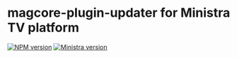 # magcore-plugin-updater for Ministra TV platform

[![NPM version](https://img.shields.io/npm/v/magcore-plugin-updater.svg?style=flat-square)](https://www.npmjs.com/package/magcore-plugin-updater)
[![Ministra version](https://img.shields.io/badge/Ministra-5.6.0-%23532560.svg?style=flat-square)](https://ministra.com)
